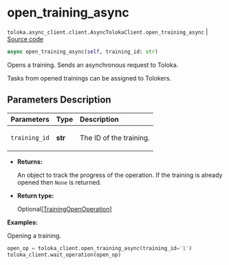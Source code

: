 # open_training_async
`toloka.async_client.client.AsyncTolokaClient.open_training_async` | [Source code](https://github.com/Toloka/toloka-kit/blob/v1.2.0/src/async_client/client.py#L0)

```python
async open_training_async(self, training_id: str)
```

Opens a training. Sends an asynchronous request to Toloka.


Tasks from opened trainings can be assigned to Tolokers.

## Parameters Description

| Parameters | Type | Description |
| :----------| :----| :-----------|
`training_id`|**str**|<p>The ID of the training.</p>

* **Returns:**

  An object to track the progress of the operation.
If the training is already opened then `None` is returned.

* **Return type:**

  Optional\[[TrainingOpenOperation](toloka.client.operations.TrainingOpenOperation.md)\]

**Examples:**

Opening a training.

```python
open_op = toloka_client.open_training_async(training_id='1')
toloka_client.wait_operation(open_op)
```
